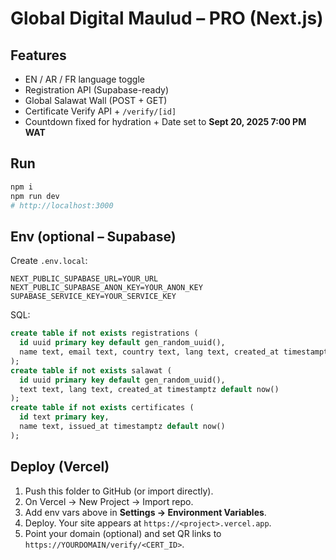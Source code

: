 # Global Digital Maulud – PRO (Next.js)

## Features
- EN / AR / FR language toggle
- Registration API (Supabase-ready)
- Global Salawat Wall (POST + GET)
- Certificate Verify API + `/verify/[id]`
- Countdown fixed for hydration + Date set to **Sept 20, 2025 7:00 PM WAT**

## Run
```bash
npm i
npm run dev
# http://localhost:3000
```

## Env (optional – Supabase)
Create `.env.local`:
```
NEXT_PUBLIC_SUPABASE_URL=YOUR_URL
NEXT_PUBLIC_SUPABASE_ANON_KEY=YOUR_ANON_KEY
SUPABASE_SERVICE_KEY=YOUR_SERVICE_KEY
```
SQL:
```sql
create table if not exists registrations (
  id uuid primary key default gen_random_uuid(),
  name text, email text, country text, lang text, created_at timestamptz default now()
);
create table if not exists salawat (
  id uuid primary key default gen_random_uuid(),
  text text, lang text, created_at timestamptz default now()
);
create table if not exists certificates (
  id text primary key,
  name text, issued_at timestamptz default now()
);
```

## Deploy (Vercel)
1. Push this folder to GitHub (or import directly).
2. On Vercel → New Project → Import repo.
3. Add env vars above in **Settings → Environment Variables**.
4. Deploy. Your site appears at `https://<project>.vercel.app`.
5. Point your domain (optional) and set QR links to `https://YOURDOMAIN/verify/<CERT_ID>`.

